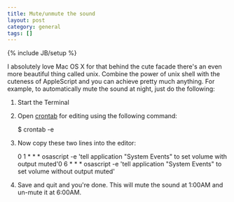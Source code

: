 ```yaml
---
title: Mute/unmute the sound
layout: post
category: general
tags: []
---
```

{% include JB/setup %}

I absolutely love Mac OS X for that behind the cute facade there's an even more beautiful thing called unix. Combine the power of unix shell with the cuteness of AppleScript and you can achieve pretty much anything. For example, to automatically mute the sound at night, just do the following:

1. Start the Terminal

2. Open [crontab](http://en.wikipedia.org/wiki/Cron "Wikipedia article describing crontab") for editing using the following command:

    $ crontab -e

3. Now copy these two lines into the editor:

    0 1 * * * osascript -e 'tell application "System Events" to set volume with output muted'0 6 * * * osascript -e 'tell application "System Events" to set volume without output muted'

4. Save and quit and you're done. This will mute the sound at 1:00AM and un-mute it at 6:00AM.
